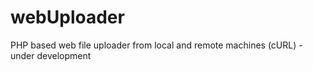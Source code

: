 # webUploader
PHP based web file uploader from local and remote machines (cURL) - under development
